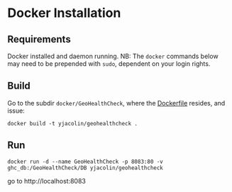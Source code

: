 # Docker Installation

## Requirements

Docker installed and daemon running. 
NB: The ``docker`` commands below may need to be prepended with ``sudo``, dependent on your login rights.

## Build

Go to the subdir ``docker/GeoHealthCheck``, where the [Dockerfile](GeoHealthCheck/Dockerfile) resides, and issue:

```
docker build -t yjacolin/geohealthcheck .
````

## Run

```
docker run -d --name GeoHealthCheck -p 8083:80 -v ghc_db:/GeoHealthCheck/DB yjacolin/geohealthcheck
```

go to http://localhost:8083
